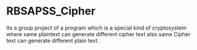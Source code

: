 # RBSAPSS_Cipher
Its a group project of a program which is a special kind of cryptosystem where same plaintext can generate different cipher text also same Cipher text can generate different plain text.    
